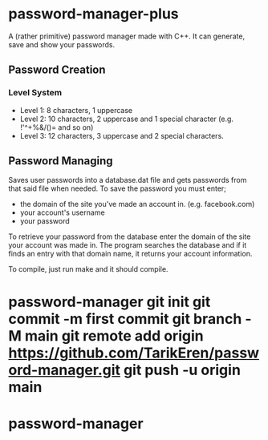 # password-manager-plus
A (rather primitive) password manager made with C++. It can generate, save and show your passwords.

## Password Creation
### Level System
- Level 1:  8 characters, 1 uppercase
- Level 2:  10 characters, 2 uppercase and 1 special character (e.g. !'^+%&/()= and so on)
- Level 3:  12 characters, 3 uppercase and 2 special characters.

## Password Managing
Saves user passwords into a database.dat file and gets passwords from that said file when needed.
To save the password you must enter;
  - the domain of the site you've made an account in. (e.g. facebook.com)
  - your account's username
  - your password

To retrieve your password from the database enter the domain of the site your account was made in.
The program searches the database and if it finds an entry with that domain name, it returns your account information.

To compile, just run make and it should compile.
# password-manager git init git commit -m first commit git branch -M main git remote add origin https://github.com/TarikEren/password-manager.git git push -u origin main
# password-manager
